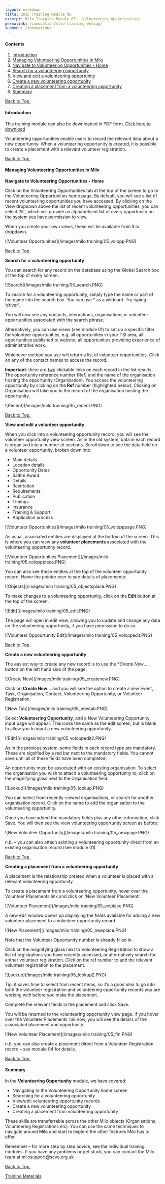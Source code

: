 ```yaml
---
layout: markdown
title: 2015 Training Module 05
excerpt: Milo Training Module 05 - Volunteering Opportunities.
permalink: /innovation/milo-training-volopp/
submenu: /innovation/
---
```




#### Contents <a name="top"></a>

1. <a href="#intro">Introduction</a>
2. <a href="#manage">Managing Volunteering Opportunities in Milo</a>
3. <a href="#nav">Navigate to Volunteering Opportunities - Home</a>
4. <a href="#search">Search for a volunteering opportunity</a>
5. <a href="#view">View and edit a volunteering opportunity</a>
6. <a href="#create">Create a new volunteering opportunity</a>
7. <a href="#volopp">Creating a placement from a volunteering opportunity</a>
8. <a href="#sum">Summary</a>


<a href="#top">Back to Top.</a>

#### Introduction <a name="intro"></a>

This training module can also be downloaded in PDF form. <a href="/files/Milo 2015 Training Handbook 05 Volunteering Opportunities 0515.pdf" download target="_blank">Click here to download</a>

Volunteering opportunities enable users to record the relevant data about a new opportunity. When a volunteering opportunity is created, it is possible to create a placement with a relevant volunteer registration.


<a href="#top">Back to Top.</a>

#### Managing Volunteering Opportunities in Milo <a name="manage"></a>

**Navigate to Volunteering Opportunities - Home** <a name="nav"></a>

Click on the Volunteering Opportunities tab at the top of the screen to go to the Volunteering Opportunities home page. By default, you will see a list of recent volunteering opportunities you have accessed. By clicking on the View dropdown above the list of recent volunteering opportunities, you can select ‘All’, which will provide an alphabetised list of every opportunity on the system you have permission to view.

When you create your own views, these will be available from this dropdown.

![Volunteer Opportunities](/images/milo training/05_volopp.PNG)


<a href="#top">Back to Top.</a>

**Search for a volunteering opportunity** <a name="search"></a>

You can search for any record on the database using the Global Search box at the top of every screen.

![Search](/images/milo training/05_search.PNG)

To search for a volunteering opportunity, simply type the name or part of the name into the search box. You can use * as a wildcard. Try typing ‘driver’.

You will now see any contacts, interactions, organisations or volunteer opportunities associated with the search phrase.

Alternatively, you can use views (see module 01) to set up a specific filter for volunteer opportunities, e.g. all opportunities in your TSI area, all opportunities published to website, all opportunities providing experience of administrative work.

Whichever method you use will return a list of volunteer opportunities. Click on any of the contact names to access the record.

**Important**: there are <u>two</u> clickable links on each record in the list results. The opportunity reference number (Ref) and the name of the organisation hosting the opportunity (Organisation). You access the volunteering opportunity by clicking on the **Ref** number (highlighted below). Clicking on Organisation will take you to the record of the organisation hosting the opportunity.

![Recent](/images/milo training/05_recent.PNG)


<a href="#top">Back to Top.</a>

**View and edit a volunteer opportunity** <a name="view"></a>

When you click into a volunteering opportunity record, you will see the volunteer opportunity view screen. As in the old system, data in each record is organised into a number of sections. Scroll down to see the data held on a volunteer opportunity, broken down into:

* Main details
* Location details
* Opportunity Dates
* Saltire Award
* Details
* Restriction
* Requirements
* Publication
* Timings
* Insurance
* Training & Support
* Application process

![Volunteer Opportunities](/images/milo training/05_volopppage.PNG)

As usual, associated entities are displayed at the bottom of the screen. This is where you can view any **volunteer placements** associated with the volunteering opportunity record.

![Volunteer Opportunities Placement](/images/milo training/05_voloppplace.PNG)

You can also see these entities at the top of the volunteer opportunity record. Hover the pointer over to see details of placements:

![Objects](/images/milo training/05_objectsplace.PNG)

To make changes to a volunteering opportunity, click on the **Edit** button at the top of the screen.

![Edit](/images/milo training/05_edit.PNG)

The page will open in edit view, allowing you to update and change any data on the volunteering opportunity, if you have permission to do so.

![Volunteer Oppourtunity Edit](/images/milo training/05_voloppedit.PNG)


<a href="#top">Back to Top.</a>

**Create a new volunteering opportunity** <a name="create"></a>

The easiest way to create any new record is to use the **Create New*... button on the left hand side of the page.

![Create New](/images/milo training/05_createnew.PNG)

Click on **Create New**… and you will see the option to create a new Event, Task, Organisation, Contact, Volunteering Opportunity, or Volunteer Registration.

![New Tab](/images/milo training/05_newtab.PNG)

Select **Volunteering Opportunity**, and a New Volunteering Opportunity input page will appear. This looks the same as the edit screen, but is blank to allow you to input a new volunteering opportunity.

![Edit](/images/milo training/05_voloppedit2.PNG)

As in the previous system, some fields in each record type are mandatory. These are signified by a red bar next to the mandatory fields. You cannot save until all of these fields have been completed.

An opportunity must be associated with an existing organisation. To select the organisation you wish to attach a volunteering opportunity to, click on the magnifying glass next to the Organisation field.

![Lookup](/images/milo training/05_lookup.PNG)

You can select from recently-viewed organisations, or search for another organisation record. Click on the name to add the organisation to the volunteering opportunity.

Once you have added the mandatory fields plus any other information, click Save. You will then see the view volunteering opportunity screen as before:

![New Volunteer Opportunity](/images/milo training/05_newpage.PNG)

n.b. – you can also attach existing a volunteering opportunity direct from an existing organisation record (see module 01).


<a href="#top">Back to Top.</a>

**Creating a placement from a volunteering opportunity** <a name="volopp"></a>

A placement is the relationship created when a volunteer is placed with a relevant volunteering opportunity.

To create a placement from a volunteering opportunity, hover over the Volunteer Placements link and click on ‘New Volunteer Placement’.

![Volunteer Placement](/images/milo training/05_volplace.PNG)

A new edit window opens up displaying the fields available for adding a new volunteer placement to a volunteer opportunity record.

![New Placement](/images/milo training/05_newplace.PNG)

Note that the Volunteer Opportunity number is already filled in.

Click on the magnifying glass next to Volunteering Registration to show a list of registrations you have recently accessed, or alternatively search for anther volunteer registration. Click on the ref number to add the relevant volunteer registration to the placement.

![Lookup](/images/milo training/05_lookup2.PNG)

Tip: it saves time to select from recent items, so it’s a good idea to go into both the volunteer registration and volunteering opportunity records you are working with before you make the placement.

Complete the relevant fields in the placement and click Save.

You will be returned to the volunteering opportunity view page. If you hover over the Volunteer Placements link now, you will see the details of the associated placement and opportunity.

![New Volunteer Placement](/images/milo training/05_fin.PNG)

n.b. you can also create a placement direct from a Volunteer Registration record – see module 04 for details.


<a href="#top">Back to Top.</a>

#### Summary <a name="sum"></a>

In the **Volunteering Opportunity** module, we have covered:

* Navigating to the Volunteering Opportunity home screen
* Searching for a volunteering opportunity
* View/edit volunteering opportunity records
* Create a new volunteering opportunity
* Creating a placement from volunteering opportunity

These skills are transferrable across the other Milo objects (Organisations, Volunteering Registrations etc). You can use the same techniques to navigate around Milo and start to explore the other features Milo has to offer.

Remember – for more step by step advice, see the individual training modules. If you have any problems or get stuck, you can contact the Milo team at milosupport@scvo.org.uk


<a href="#top">Back to Top.</a>

<a href="/innovation/milo-training/" class="btn btn-primary btn-lg">Training Materials</a>
